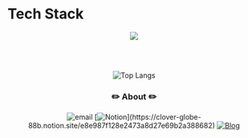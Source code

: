 # Tech Stack
 
<p herf="https://skillicons.dev" style="text-align:center">
  <img src="https://skillicons.dev/icons?i=react,redux,styledcomponents,js,figma,git,&perline=6"/>
</p>

<br><br>
<div align="center" >
  
![Top Langs](https://github-readme-stats.vercel.app/api/top-langs/?username=bpthess&layout=compact&theme=nightowl)

<h3 align="center">✏️ About ✏️</h3>  
<div align="center" style="text-align:center">  

![email](https://img.shields.io/badge/Email-bpthess@naver.com-red.svg)
[![Notion](https://img.shields.io/badge/Notion-20BF6B?color=ffffff.svg?)](https://clover-globe-88b.notion.site/e8e987f128e2473a8d27e69b2a388682) 
[![Blog](https://img.shields.io/badge/Blog-1B9ACE.svg?style=flat)](https://bpthess.github.io/tech-blog) 

</div>
</div>
